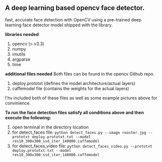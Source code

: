 A deep learning based opencv face detector.
-------------------------------------------
fast, accurate face detection with OpenCV using a pre-trained deep learning face detector model shipped with the library.

**libraries needed**
1. opencv (> v3.3)
2. numpy
3. imutils
4. argparse
5. time

**additional files needed**
Both files can be found in the opencv Github repo.
1. deploy.prototxt (defines the model architecture/actual layers)
2. caffemodel file (contains the weights for the actual layers)

I'hv included both of these files as well as some example pictures above for convinience.

**To run the face detection files satisfy all conditions above and then execute the following:**
1. open terminal in the directory location
2. for detect_faces file:
   ```python detect_faces.py --image rooster.jpg --prototxt deploy.prototxt.txt --model res10_300x300_ssd_iter_140000.caffemodel```
3. for detect_faces_video file:
   ```python detect_faces_video.py --prototxt deploy.prototxt.txt --model res10_300x300_ssd_iter_140000.caffemodel```

